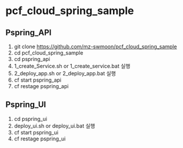# pcf_cloud_spring_sample

## Pspring_API 

1. git clone https://github.com/mz-swmoon/pcf_cloud_spring_sample
2. cd pcf_cloud_spring_sample
3. cd pspring_api
4. 1_create_Service.sh or 1_create_service.bat 실행
5. 2_deploy_app.sh or 2_deploy_app.bat 실행
6. cf start pspring_api 
7. cf restage pspring_api


## Pspring_UI

1. cd pspring_ui
2. deploy_ui.sh or deploy_ui.bat 실행
3. cf start pspring_ui
4. cf restage pspring_ui



